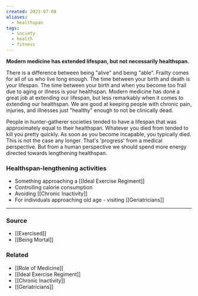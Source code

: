 ```yaml
---
created: 2023-07-08
aliases:
  - healthspan
tags:
  - society
  - health
  - fitness
---
```

**Modern medicine has extended lifespan, but not necessarily healthspan.**

There is a difference between being "alive" and being "able". Frailty comes for all of us who live long enough. The time between your birth and death is your lifespan. The time between your birth and when you become too frail due to aging or illness is your healthspan. Modern medicine has done a great job at extending our lifespan, but less remarkably when it comes to extending our healthspan. We are good at keeping people with chronic pain, injuries, and illnesses just "healthy" enough to not be clinically dead. 

People in hunter-gatherer societies tended to have a lifespan that was approximately equal to their healthspan. Whatever you died from tended to kill you pretty quickly. As soon as you become incapable, you typically died. This is not the case any longer. That's 'progress' from a medical perspective. But from a human perspective we should spend more energy directed towards lengthening healthspan.

### Healthspan-lengthening activities

- Something approaching a [[Ideal Exercise Regiment]]
- Controlling calorie consumption
- Avoiding [[Chronic Inactivity]]
- For individuals approaching old age - visiting [[Geriatricians]]

---

### Source
- [[Exercised]]
- [[Being Mortal]]

### Related
- [[Role of Medicine]] 
- [[Ideal Exercise Regiment]] 
- [[Chronic Inactivity]] 
- [[Geriatricians]]